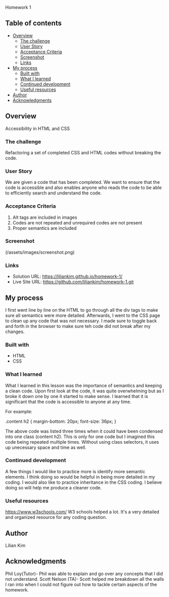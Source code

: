 Homework 1

## Table of contents

- [Overview](#overview)
  - [The challenge](#the-challenge)
  - [User Story](#user-story)
  - [Acceptance Criteria](#acceptance-criteria)
  - [Screenshot](#screenshot)
  - [Links](#links)
- [My process](#my-process)
  - [Built with](#built-with)
  - [What I learned](#what-i-learned)
  - [Continued development](#continued-development)
  - [Useful resources](#useful-resources)
- [Author](#author)
- [Acknowledgments](#acknowledgments)


## Overview
Accessibility in HTML and CSS
### The challenge
Refactoring a set of completed CSS and HTML codes without breaking the code.

### User Story

We are given a code that has been completed. We want to ensure that the code is accessible and also enables anyone who reads the code to be able to efficiently search and understand the code.

### Acceptance Criteria

1. Alt tags are included in images
2. Codes are not repeated and unrequired codes are not present
3. Proper semantics are included

### Screenshot

(/assets/images/screenshot.png)



### Links

- Solution URL: https://liliankim.github.io/homework-1/
- Live Site URL: https://github.com/liliankim/homework-1.git

## My process
I first went line by line on the HTML to go through all the div tags to make sure all semantics were more detailed. Afterwards, I went to the CSS page to clean up any code that was not necessary. I made sure to toggle back and forth in the browser to make sure teh code did not break after my changes.
### Built with

- HTML
- CSS



### What I learned

What I learned in this lesson was the importance of semantics and keeping a clean code. Upon first look at the code, it was quite overwhelming but as I broke it down one by one it started to make sense. I learned that it is significant that the code is accessible to anyone at any time.

For example:

.content h2 {
    margin-bottom: 20px;
    font-size: 36px;
}

The above code was listed three times when it could have been condensed into one class (content h2).
This is only for one code but I imagined this code being repeated multiple times. Without using class selectors, it uses up unecessary space and time as well.



### Continued development
A few things I would like to practice more is identify more semantic elements. I think doing so would be helpful in being more detailed in my coding. I would also like to practice inheritance in the CSS coding. I believe doing so will help me produce a cleaner code.

### Useful resources

https://www.w3schools.com/
W3 schools helped a lot. It's a very detailed and organized resource for any coding question.



## Author

Lilian Kim


## Acknowledgments

Phil Loy(Tutor)- Phil was able to explain and go over any concepts that I did not understand.
Scott Nelson (TA)- Scott helped me breakdown all the walls I ran into when I could not figure out how to tackle certain aspects of the homework.
